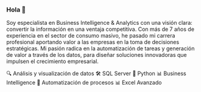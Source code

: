 ### Hola 👋

<!--
**power-cris/power-cris** is a ✨ _special_ ✨ repository because its `README.md` (this file) appears on your GitHub profile.

Here are some ideas to get you started:

- 🔭 I’m currently working on ...
- 🌱 I’m currently learning ...
- 👯 I’m looking to collaborate on ...
- 🤔 I’m looking for help with ...
- 💬 Ask me about ...
- 📫 How to reach me: ...
- 😄 Pronouns: ...
- ⚡ Fun fact: ...
-->
Soy especialista en Business Intelligence & Analytics con una visión clara: convertir la información en una ventaja competitiva. Con más de 7 años de experiencia en el sector de consumo masivo, he pasado mi carrera profesional aportando valor a las empresas en la toma de decisiones estratégicas. Mi pasión radica en la automatización de tareas y generación de valor a través de los datos, para diseñar soluciones innovadoras que impulsen el crecimiento empresarial.

🔍  Análisis y visualización de datos
🛠️  SQL Server
🐍  Python
📊  Business Intelligence
🔧  Automatización de procesos
📊  Excel Avanzado
